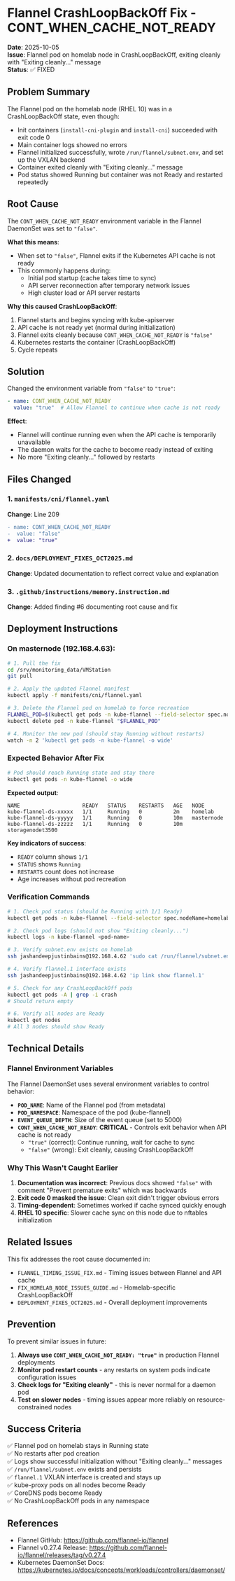 # Flannel CrashLoopBackOff Fix - CONT_WHEN_CACHE_NOT_READY

**Date**: 2025-10-05  
**Issue**: Flannel pod on homelab node in CrashLoopBackOff, exiting cleanly with "Exiting cleanly..." message  
**Status**: ✅ FIXED

## Problem Summary

The Flannel pod on the homelab node (RHEL 10) was in a CrashLoopBackOff state, even though:
- Init containers (`install-cni-plugin` and `install-cni`) succeeded with exit code 0
- Main container logs showed no errors
- Flannel initialized successfully, wrote `/run/flannel/subnet.env`, and set up the VXLAN backend
- Container exited cleanly with "Exiting cleanly..." message
- Pod status showed Running but container was not Ready and restarted repeatedly

## Root Cause

The `CONT_WHEN_CACHE_NOT_READY` environment variable in the Flannel DaemonSet was set to `"false"`.

**What this means**:
- When set to `"false"`, Flannel exits if the Kubernetes API cache is not ready
- This commonly happens during:
  - Initial pod startup (cache takes time to sync)
  - API server reconnection after temporary network issues
  - High cluster load or API server restarts

**Why this caused CrashLoopBackOff**:
1. Flannel starts and begins syncing with kube-apiserver
2. API cache is not ready yet (normal during initialization)
3. Flannel exits cleanly because `CONT_WHEN_CACHE_NOT_READY` is `"false"`
4. Kubernetes restarts the container (CrashLoopBackOff)
5. Cycle repeats

## Solution

Changed the environment variable from `"false"` to `"true"`:

```yaml
- name: CONT_WHEN_CACHE_NOT_READY
  value: "true"  # Allow Flannel to continue when cache is not ready
```

**Effect**:
- Flannel will continue running even when the API cache is temporarily unavailable
- The daemon waits for the cache to become ready instead of exiting
- No more "Exiting cleanly..." followed by restarts

## Files Changed

### 1. `manifests/cni/flannel.yaml`
**Change**: Line 209
```diff
- name: CONT_WHEN_CACHE_NOT_READY
-  value: "false"
+  value: "true"
```

### 2. `docs/DEPLOYMENT_FIXES_OCT2025.md`
**Change**: Updated documentation to reflect correct value and explanation

### 3. `.github/instructions/memory.instruction.md`
**Change**: Added finding #6 documenting root cause and fix

## Deployment Instructions

### On masternode (192.168.4.63):

```bash
# 1. Pull the fix
cd /srv/monitoring_data/VMStation
git pull

# 2. Apply the updated Flannel manifest
kubectl apply -f manifests/cni/flannel.yaml

# 3. Delete the Flannel pod on homelab to force recreation
FLANNEL_POD=$(kubectl get pods -n kube-flannel --field-selector spec.nodeName=homelab -o jsonpath='{.items[0].metadata.name}')
kubectl delete pod -n kube-flannel "$FLANNEL_POD"

# 4. Monitor the new pod (should stay Running without restarts)
watch -n 2 'kubectl get pods -n kube-flannel -o wide'
```

### Expected Behavior After Fix

```bash
# Pod should reach Running state and stay there
kubectl get pods -n kube-flannel -o wide
```

**Expected output**:
```
NAME                    READY   STATUS    RESTARTS   AGE   NODE
kube-flannel-ds-xxxxx   1/1     Running   0          2m    homelab
kube-flannel-ds-yyyyy   1/1     Running   0          10m   masternode
kube-flannel-ds-zzzzz   1/1     Running   0          10m   storagenodet3500
```

**Key indicators of success**:
- `READY` column shows `1/1`
- `STATUS` shows `Running`
- `RESTARTS` count does not increase
- Age increases without pod recreation

### Verification Commands

```bash
# 1. Check pod status (should be Running with 1/1 Ready)
kubectl get pods -n kube-flannel --field-selector spec.nodeName=homelab

# 2. Check pod logs (should not show "Exiting cleanly...")
kubectl logs -n kube-flannel <pod-name>

# 3. Verify subnet.env exists on homelab
ssh jashandeepjustinbains@192.168.4.62 'sudo cat /run/flannel/subnet.env'

# 4. Verify flannel.1 interface exists
ssh jashandeepjustinbains@192.168.4.62 'ip link show flannel.1'

# 5. Check for any CrashLoopBackOff pods
kubectl get pods -A | grep -i crash
# Should return empty

# 6. Verify all nodes are Ready
kubectl get nodes
# All 3 nodes should show Ready
```

## Technical Details

### Flannel Environment Variables

The Flannel DaemonSet uses several environment variables to control behavior:

- **`POD_NAME`**: Name of the Flannel pod (from metadata)
- **`POD_NAMESPACE`**: Namespace of the pod (kube-flannel)
- **`EVENT_QUEUE_DEPTH`**: Size of the event queue (set to 5000)
- **`CONT_WHEN_CACHE_NOT_READY`**: **CRITICAL** - Controls exit behavior when API cache is not ready
  - `"true"` (correct): Continue running, wait for cache to sync
  - `"false"` (wrong): Exit cleanly, causing CrashLoopBackOff

### Why This Wasn't Caught Earlier

1. **Documentation was incorrect**: Previous docs showed `"false"` with comment "Prevent premature exits" which was backwards
2. **Exit code 0 masked the issue**: Clean exit didn't trigger obvious errors
3. **Timing-dependent**: Sometimes worked if cache synced quickly enough
4. **RHEL 10 specific**: Slower cache sync on this node due to nftables initialization

## Related Issues

This fix addresses the root cause documented in:
- `FLANNEL_TIMING_ISSUE_FIX.md` - Timing issues between Flannel and API cache
- `FIX_HOMELAB_NODE_ISSUES_GUIDE.md` - Homelab-specific CrashLoopBackOff
- `DEPLOYMENT_FIXES_OCT2025.md` - Overall deployment improvements

## Prevention

To prevent similar issues in future:

1. **Always use `CONT_WHEN_CACHE_NOT_READY: "true"`** in production Flannel deployments
2. **Monitor pod restart counts** - any restarts on system pods indicate configuration issues
3. **Check logs for "Exiting cleanly"** - this is never normal for a daemon pod
4. **Test on slower nodes** - timing issues appear more reliably on resource-constrained nodes

## Success Criteria

✅ Flannel pod on homelab stays in Running state  
✅ No restarts after pod creation  
✅ Logs show successful initialization without "Exiting cleanly..." messages  
✅ `/run/flannel/subnet.env` exists and persists  
✅ `flannel.1` VXLAN interface is created and stays up  
✅ kube-proxy pods on all nodes become Ready  
✅ CoreDNS pods become Ready  
✅ No CrashLoopBackOff pods in any namespace  

## References

- Flannel GitHub: https://github.com/flannel-io/flannel
- Flannel v0.27.4 Release: https://github.com/flannel-io/flannel/releases/tag/v0.27.4
- Kubernetes DaemonSet Docs: https://kubernetes.io/docs/concepts/workloads/controllers/daemonset/
